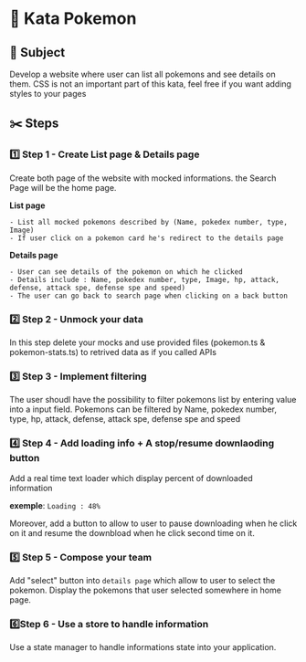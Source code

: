 # 🐢 Kata Pokemon

## 📄 Subject
Develop a website where user can list all pokemons and see details on them.
CSS is not an important part of this kata, feel free if you want adding styles to your pages

## ✂️ Steps

### 1️⃣ Step 1 - Create List page & Details page
Create both page of the website with mocked informations.
the Search Page will be the home page.

**List page**
```
- List all mocked pokemons described by (Name, pokedex number, type, Image)
- If user click on a pokemon card he's redirect to the details page
```

**Details page**
```
- User can see details of the pokemon on which he clicked
- Details include : Name, pokedex number, type, Image, hp, attack, defense, attack spe, defense spe and speed)
- The user can go back to search page when clicking on a back button
```

### 2️⃣ Step 2 - Unmock your data
In this step delete your mocks and use provided files (pokemon.ts & pokemon-stats.ts) to retrived data as if you called APIs

### 3️⃣ Step 3 - Implement filtering
The user shoudl have the possibility to filter pokemons list by entering value into a input field.
Pokemons can be filtered by Name, pokedex number, type, hp, attack, defense, attack spe, defense spe and speed

### 4️⃣ Step 4 - Add loading info + A stop/resume downlaoding button
Add a real time text loader which display percent of downloaded information

**exemple**: `Loading : 48%`

Moreover, add a button to allow to user to pause downloading when he click on it and resume the downbload when he click second time on it.

### 5️⃣ Step 5 - Compose your team
Add "select" button into `details page` which allow to user to select the pokemon.
Display the pokemons that user selected somewhere in home page.

### 6️⃣Step 6 - Use a store to handle information
Use a state manager to handle informations state into your application.
